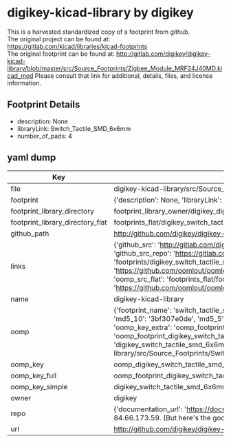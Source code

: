# digikey-kicad-library by digikey  
This is a harvested standardized copy of a footprint from github.  
The original project can be found at:  
https://gitlab.com/kicad/libraries/kicad-footprints  
The original footprint can be found at:
http://gitlab.com/digikey/digikey-kicad-library/blob/master/src/Source_Footprints/Zigbee_Module_MRF24J40MD.kicad_mod
Please consult that link for additional, details, files, and license information.  
## Footprint Details
* description: None  
* libraryLink: Switch_Tactile_SMD_6x6mm  
* number_of_pads: 4  
## yaml dump  
| Key | Value |  
| --- | --- |  
| file | digikey-kicad-library/src/Source_Footprints/Switch_Tactile_SMD_6x6mm.kicad_mod |  
| footprint | {'description': None, 'libraryLink': 'Switch_Tactile_SMD_6x6mm', 'number_of_pads': 4} |  
| footprint_library_directory | footprint_library_owner/digikey_digikey-kicad-library |  
| footprint_library_directory_flat | footprints_flat/digikey_switch_tactile_smd_6x6mm_switch_tactile_smd_6x6mm/working |  
| github_path | http://github.com/digikey/digikey-kicad-library/blob/master/src/Source_Footprints/Switch_Tactile_SMD_6x6mm.kicad_mod |  
| links | {'github_src': 'http://gitlab.com/digikey/digikey-kicad-library/blob/master/src/Source_Footprints/Zigbee_Module_MRF24J40MD.kicad_mod', 'github_src_repo': 'https://gitlab.com/kicad/libraries/kicad-footprints', 'oomp_bot': 'footprints/digikey_switch_tactile_smd_6x6mm_switch_tactile_smd_6x6mm/working', 'oomp_bot_github': 'https://github.com/oomlout/oomlout_oomp_footprint_bot/tree/main/footprints/digikey_switch_tactile_smd_6x6mm_switch_tactile_smd_6x6mm/working', 'oomp_src_flat': 'footprints_flat/footprints_flat/digikey_switch_tactile_smd_6x6mm_switch_tactile_smd_6x6mm/working', 'oomp_src_flat_github': 'https://github.com/oomlout/oomlout_oomp_footprint_src/tree/main/footprints_flat/digikey_switch_tactile_smd_6x6mm_switch_tactile_smd_6x6mm/working'} |  
| name | digikey-kicad-library |  
| oomp | {'footprint_name': 'switch_tactile_smd_6x6mm', 'library_name': 'switch_tactile_smd_6x6mm_kicad_mod', 'md5': '3bf307e0deb47089b399c0dc7556ed53', 'md5_10': '3bf307e0de', 'md5_5': '3bf30', 'md5_6': '3bf307', 'oomp_key': 'oomp_digikey_switch_tactile_smd_6x6mm_switch_tactile_smd_6x6mm', 'oomp_key_extra': 'oomp_footprint_digikey_switch_tactile_smd_6x6mm_switch_tactile_smd_6x6mm', 'oomp_key_full': 'oomp_footprint_digikey_switch_tactile_smd_6x6mm_switch_tactile_smd_6x6mm_3bf307', 'oomp_key_simple': 'digikey_switch_tactile_smd_6x6mm_switch_tactile_smd_6x6mm', 'original_filename': 'digikey-kicad-library/src/Source_Footprints/Switch_Tactile_SMD_6x6mm.kicad_mod', 'owner_name': 'digikey'} |  
| oomp_key | oomp_digikey_switch_tactile_smd_6x6mm_switch_tactile_smd_6x6mm |  
| oomp_key_full | oomp_footprint_digikey_switch_tactile_smd_6x6mm_switch_tactile_smd_6x6mm |  
| oomp_key_simple | digikey_switch_tactile_smd_6x6mm_switch_tactile_smd_6x6mm |  
| owner | digikey |  
| repo | {'documentation_url': 'https://docs.github.com/rest/overview/resources-in-the-rest-api#rate-limiting', 'message': "API rate limit exceeded for 84.66.173.59. (But here's the good news: Authenticated requests get a higher rate limit. Check out the documentation for more details.)"} |  
| url | http://github.com/digikey/digikey-kicad-library |  

